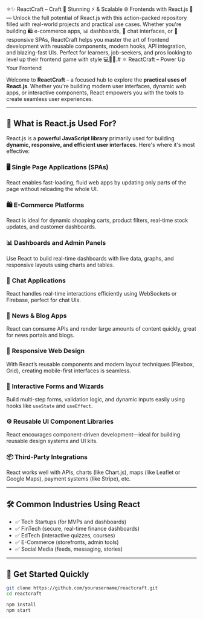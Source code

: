 ⚛️✨ ReactCraft – Craft 🔧 Stunning ⚡ & Scalable 🌐 Frontends with React.js 🚀 — Unlock the full potential of React.js with this action-packed repository filled with real-world projects and practical use cases. Whether you're building 🛍️ e-commerce apps, 📊 dashboards, 💬 chat interfaces, or 📱 responsive SPAs, ReactCraft helps you master the art of frontend development with reusable components, modern hooks, API integration, and blazing-fast UIs. Perfect for learners, job-seekers, and pros looking to level up their frontend game with style 💻🎯💙.# ⚛️ ReactCraft – Power Up Your Frontend  

Welcome to **ReactCraft** – a focused hub to explore the **practical uses of React.js**. Whether you're building modern user interfaces, dynamic web apps, or interactive components, React empowers you with the tools to create seamless user experiences.  

---

## 🌟 What is React.js Used For?  

React.js is a **powerful JavaScript library** primarily used for building **dynamic, responsive, and efficient user interfaces**. Here's where it's most effective:

### 🖥️ **Single Page Applications (SPAs)**  
React enables fast-loading, fluid web apps by updating only parts of the page without reloading the whole UI.

### 🛍️ **E-Commerce Platforms**  
React is ideal for dynamic shopping carts, product filters, real-time stock updates, and customer dashboards.

### 📊 **Dashboards and Admin Panels**  
Use React to build real-time dashboards with live data, graphs, and responsive layouts using charts and tables.

### 💬 **Chat Applications**  
React handles real-time interactions efficiently using WebSockets or Firebase, perfect for chat UIs.

### 📰 **News & Blog Apps**  
React can consume APIs and render large amounts of content quickly, great for news portals and blogs.

### 📱 **Responsive Web Design**  
With React’s reusable components and modern layout techniques (Flexbox, Grid), creating mobile-first interfaces is seamless.

### 🔁 **Interactive Forms and Wizards**  
Build multi-step forms, validation logic, and dynamic inputs easily using hooks like `useState` and `useEffect`.

### ⚙️ **Reusable UI Component Libraries**  
React encourages component-driven development—ideal for building reusable design systems and UI kits.

### 📦 **Third-Party Integrations**  
React works well with APIs, charts (like Chart.js), maps (like Leaflet or Google Maps), payment systems (like Stripe), etc.

---

## 🛠 Common Industries Using React  

- ✅ Tech Startups (for MVPs and dashboards)  
- ✅ FinTech (secure, real-time finance dashboards)  
- ✅ EdTech (interactive quizzes, courses)  
- ✅ E-Commerce (storefronts, admin tools)  
- ✅ Social Media (feeds, messaging, stories)  

---

## 🚀 Get Started Quickly  

```bash
git clone https://github.com/yourusername/reactcraft.git
cd reactcraft

npm install
npm start
